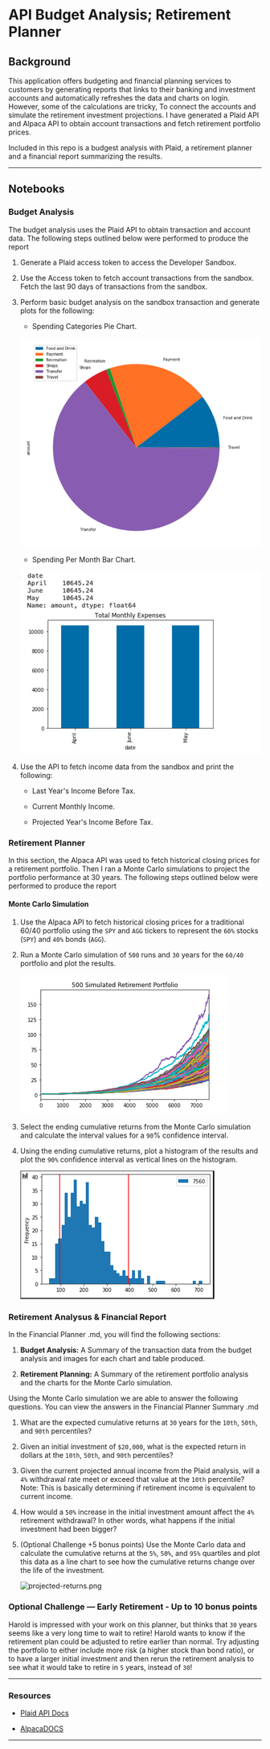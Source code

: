 # API Budget Analysis; Retirement Planner

## Background

This application offers budgeting and financial planning services to customers by generating reports that links to their banking and investment accounts and automatically refreshes the data and charts on login. However, some of the calculations are tricky, To connect the accounts and simulate the retirement investment projections. I have generated a Plaid API and Alpaca API to obtain account transactions and fetch retirement portfolio prices.


Included in this repo is a budgest analysis with Plaid, a retirement planner and a financial report summarizing the results. 

---

## Notebooks

### Budget Analysis

The budget analysis uses the Plaid API to obtain transaction and account data. The following steps outlined below were performed to produce the report


1. Generate a Plaid access token to access the Developer Sandbox.

2. Use the Access token to fetch account transactions from the sandbox. Fetch the last 90 days of transactions from the sandbox.

3. Perform basic budget analysis on the sandbox transaction and generate plots for the following:

    * Spending Categories Pie Chart.
    
    ![pie_chart](Images/spending_category_chart.png)

    * Spending Per Month Bar Chart.
    
    ![bar_chart](Images/total_monthly_expenses.png)

4. Use the API to fetch income data from the sandbox and print the following:

    * Last Year's Income Before Tax.

    * Current Monthly Income.

    * Projected Year's Income Before Tax.

### Retirement Planner

In this section, the Alpaca API was used to fetch historical closing prices for a retirement portfolio. Then I ran a Monte Carlo simulations to project the portfolio performance at 30 years. The following steps outlined below were performed to produce the report 

#### Monte Carlo Simulation

1. Use the Alpaca API to fetch historical closing prices for a traditional 60/40 portfolio using the `SPY` and `AGG` tickers to represent the `60%` stocks (`SPY`) and `40%` bonds (`AGG`).

2. Run a Monte Carlo simulation of `500` runs and `30` years for the `60/40` portfolio and plot the results.

    ![monte carlo](Images/monte_carlo_simulation_forecast.png)

3. Select the ending cumulative returns from the Monte Carlo simulation and calculate the interval values for a `90`% confidence interval.

4. Using the ending cumulative returns, plot a histogram of the results and plot the `90%` confidence interval as vertical lines on the histogram.

    ![histogram](Images/histogram.png)


### Retirement Analysus & Financial Report

In the Financial Planner .md, you will find the following sections:

1. **Budget Analysis:** A Summary of the transaction data from the budget analysis and images for each chart and table produced.

2. **Retirement Planning:** A Summary of the retirement portfolio analysis and the charts for the Monte Carlo simulation.

Using the Monte Carlo simulation we are able to answer the following questions. You can view the answers in the Financial Planner Summary .md

1. What are the expected cumulative returns at `30` years for the `10th`, `50th`, and `90th` percentiles?

2. Given an initial investment of `$20,000`, what is the expected return in dollars at the `10th`, `50th`, and `90th` percentiles?

3. Given the current projected annual income from the Plaid analysis, will a `4%` withdrawal rate meet or exceed that value at the `10th` percentile? Note: This is basically determining if retirement income is equivalent to current income.

4. How would a `50%` increase in the initial investment amount affect the `4%` retirement withdrawal? In other words, what happens if the initial investment had been bigger?

5. (Optional Challenge +5 bonus points) Use the Monte Carlo data and calculate the cumulative returns at the `5%`, `50%`, and `95%` quartiles and plot this data as a line chart to see how the cumulative returns change over the life of the investment.

    ![projected-returns.png](Images/projected-returns.png)

### Optional Challenge — Early Retirement - Up to 10 bonus points

Harold is impressed with your work on this planner, but thinks that `30` years seems like a very long time to wait to retire! Harold wants to know if the retirement plan could be adjusted to retire earlier than normal. Try adjusting the portfolio to either include more risk (a higher stock than bond ratio), or to have a larger initial investment and then rerun the retirement analysis to see what it would take to retire in `5` years, instead of `30`!

---

### Resources

* [Plaid API Docs](https://plaid.com/docs/)

* [AlpacaDOCS](https://alpaca.markets/docs/)


---

